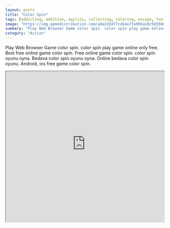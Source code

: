 ```yaml
---
layout: posts
title: "Color Spin"
tags: [addicting, addition, agility, collecting, coloring, escape, fantasy, fiction, friendly, fun, funny, interactive, jumping, kids, light, mobile, mouse, painting, player, simulation, stick, strategy, war, free, online, games, oyna, game, free, games, play, play, games]
image: "https://img.gamedistribution.com/a8a2d3d77ceb4a7fa905a10c5b55604c.jpg"
summary: "Play Web Browser Game color spin. color spin play game online only free. Best free online game color spin. Free online game color spin. color spin oyunu oyna. Bedava color spin oyunu oyna. Online bedava color spin oyunu. Android, ios free game color spin."
category: "Action"
---
```


Play Web Browser Game color spin. color spin play game online only free. Best free online game color spin. Free online game color spin. color spin oyunu oyna. Bedava color spin oyunu oyna. Online bedava color spin oyunu. Android, ios free game color spin.

<iframe width="100%" height="480px;" src="https://html5.gamedistribution.com/a8a2d3d77ceb4a7fa905a10c5b55604c/"></iframe>